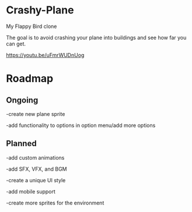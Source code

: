 # Crashy-Plane

My Flappy Bird clone

The goal is to avoid crashing your plane into buildings and see how far you can get.

https://youtu.be/uFmrWUDnUog

# Roadmap
## Ongoing

-create new plane sprite

-add functionality to options in option menu/add more options

## Planned

-add custom animations

-add SFX, VFX, and BGM

-create a unique UI style

-add mobile support

-create more sprites for the environment
